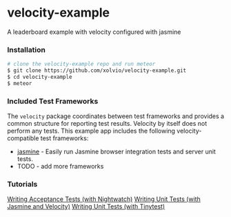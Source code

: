 velocity-example
================

A leaderboard example with velocity configured with jasmine


### Installation

```sh
# clone the velocity-example repo and run meteor
$ git clone https://github.com/xolvio/velocity-example.git
$ cd velocity-example
$ meteor

```


### Included Test Frameworks

The `velocity` package coordinates between test frameworks and provides a common structure for reporting test results.  Velocity by itself does not perform any tests.  This example app includes the following velocity-compatible test frameworks:

* [jasmine](https://github.com/Sanjo/meteor-jasmine) - Easily run Jasmine browser integration tests and server unit tests.
* TODO - add more frameworks


### Tutorials

[Writing Acceptance Tests (with Nightwatch)](https://github.com/awatson1978/meteor-cookbook/blob/master/cookbook/writing.acceptance.test.md)
[Writing Unit Tests (with Jasmine and Velocity)](https://github.com/awatson1978/meteor-cookbook/blob/master/cookbook/writing.unit.tests.with.jasmine.md)
[Writing Unit Tests (with Tinytest)](https://github.com/awatson1978/meteor-cookbook/blob/master/cookbook/writing.unit.tests.md)
